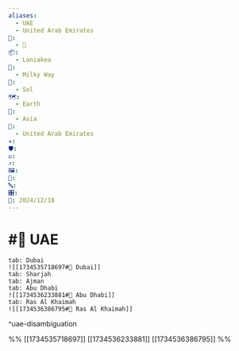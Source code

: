 ```yaml
---
aliases:
  - UAE
  - United Arab Emirates
📁:
  - 📍
📦:
  - Laniakea
💱:
  - Milky Way
🔀:
  - Sol
🗺️:
  - Earth
🎨:
  - Asia
🏁:
  - United Arab Emirates
✳️: 
🛡️: 
⚖️: 
⤴️: 
🖼️: 
📍: 
🔤: 
🎛️: 
📅: 2024/12/18
---
```

# #📍 UAE

```tabs
tab: Dubai
![[1734535718697#📍 Dubai]]
tab: Sharjah
tab: Ajman
tab: Abu Dhabi
![[1734536233881#📍 Abu Dhabi]]
tab: Ras Al Khaimah
![[1734536386795#📍 Ras Al Khaimah]]
```

^uae-disambiguation

%%
[[1734535718697]]
[[1734536233881]]
[[1734536386795]]
%%